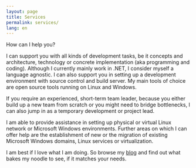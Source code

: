 ```yaml
---
layout: page
title: Services
permalink: services/
lang: en
---
```


How can I help you?

I can support you with all kinds of development tasks, be it concepts and architecture, technology or concrete implementation (aka programming and coding). Although I currently mainly work in .NET, I consider myself a language agnostic. I can also support you in setting up a development environment with source control and build server. My main tools of choice are open source tools running on Linux and Windows.

If you require an experienced, short-term team leader, because you either build up a new team from scratch or you might need to bridge bottlenecks, I can also jump in as a temporary development or project lead. 

I am able to provide assistance in setting up physical or virtual Linux network or Microsoft Windows environments. Further areas on which I can offer help are the establishment of new or the migration of existing Microsoft Windows domains, Linux services or virtualization.

I am best if I love what I am doing. So browse my [blog](http://howdidyoudothat.net/) and find out what bakes my noodle to see, if it matches your needs.